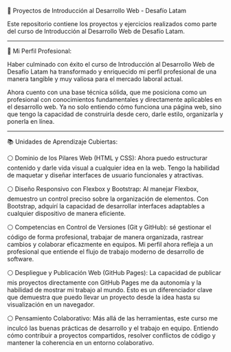 🚀 Proyectos de Introducción al Desarrollo Web - Desafío Latam

Este repositorio contiene los proyectos y ejercicios realizados como parte del curso de Introducción al Desarrollo Web de Desafío Latam.
___________________________________________________________________________________________
💼 Mi Perfil Profesional: 

Haber culminado con éxito el curso de Introducción al Desarrollo Web de Desafío Latam ha transformado y enriquecido mi perfil profesional de una manera tangible y muy valiosa para el mercado laboral actual.

Ahora cuento con una base técnica sólida, que me posiciona como un profesional con conocimientos fundamentales y directamente aplicables en el desarrollo web. Ya no solo entiendo cómo funciona una página web, sino que tengo la capacidad de construirla desde cero, darle estilo, organizarla y ponerla en línea.
___________________________________________________________________________________________
📚 Unidades de Aprendizaje Cubiertas:

⚪ Dominio de los Pilares Web (HTML y CSS): Ahora puedo estructurar contenido y darle vida visual a cualquier idea en la web. Tengo la habilidad de maquetar y diseñar interfaces de usuario funcionales y atractivas.

⚪ Diseño Responsivo con Flexbox y Bootstrap: Al manejar Flexbox, demuestro un control preciso sobre la organización de elementos. Con Bootstrap, adquirí la capacidad de desarrollar interfaces adaptables a cualquier dispositivo de manera eficiente.

⚪ Competencias en Control de Versiones (Git y GitHub): sé gestionar el código de forma profesional, trabajar de manera organizada, rastrear cambios y colaborar eficazmente en equipos. Mi perfil ahora refleja a un profesional que entiende el flujo de trabajo moderno de desarrollo de software.

⚪ Despliegue y Publicación Web (GitHub Pages): La capacidad de publicar mis proyectos directamente con GitHub Pages me da autonomía y la habilidad de mostrar mi trabajo al mundo. Esto es un diferenciador clave que demuestra que puedo llevar un proyecto desde la idea hasta su visualización en un navegador.

⚪ Pensamiento Colaborativo: Más allá de las herramientas, este curso me inculcó las buenas prácticas de desarrollo y el trabajo en equipo. Entiendo cómo contribuir a proyectos compartidos, resolver conflictos de código y mantener la coherencia en un entorno colaborativo.
